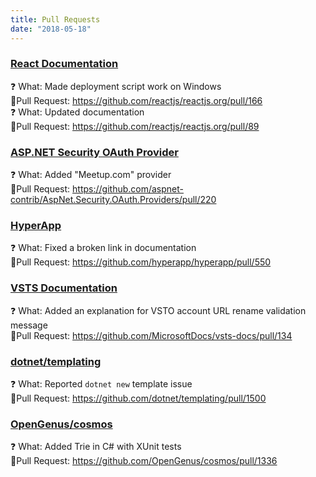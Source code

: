 ```yaml
---
title: Pull Requests
date: "2018-05-18"
---
```


### [React Documentation](https://reactjs.org/)

❓ What: Made deployment script work on Windows  
📌Pull Request: https://github.com/reactjs/reactjs.org/pull/166  
❓ What: Updated documentation  
📌Pull Request: https://github.com/reactjs/reactjs.org/pull/89

### [ASP.NET Security OAuth Provider](https://github.com/aspnet-contrib/AspNet.Security.OAuth.Providers)

❓ What: Added "Meetup.com" provider  
📌Pull Request: https://github.com/aspnet-contrib/AspNet.Security.OAuth.Providers/pull/220

### [HyperApp](https://hyperapp.js.org/)

❓ What: Fixed a broken link in documentation  
📌Pull Request: https://github.com/hyperapp/hyperapp/pull/550

### [VSTS Documentation](https://docs.microsoft.com/en-us/vsts/accounts/rename-vsts-account)

❓ What: Added an explanation for VSTO account URL rename validation message  
📌Pull Request: https://github.com/MicrosoftDocs/vsts-docs/pull/134

### [dotnet/templating](https://github.com/dotnet/templating)

❓ What: Reported `dotnet new` template issue  
📌Pull Request: https://github.com/dotnet/templating/pull/1500

### [OpenGenus/cosmos](https://github.com/OpenGenus/cosmos)

❓ What: Added Trie in C# with XUnit tests  
📌Pull Request: https://github.com/OpenGenus/cosmos/pull/1336
